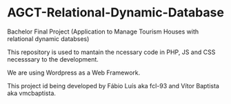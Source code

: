 # AGCT-Relational-Dynamic-Database
Bachelor Final Project (Application to Manage Tourism Houses with relational dynamic databses)

This repository is used to mantain the ncessary code in PHP, JS and CSS necesssary to the development.

We are using Wordpress as a Web Framework.

This project id being developed by Fábio Luís aka fcl-93 and Vítor Baptista aka vmcbaptista.
